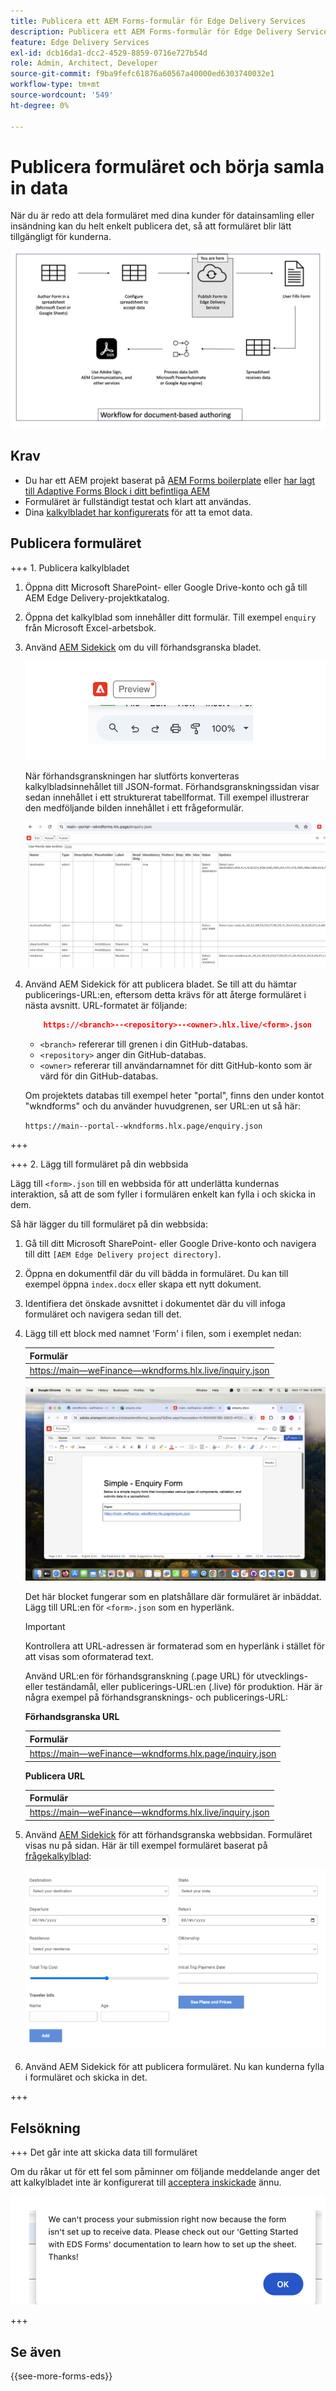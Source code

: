 ```yaml
---
title: Publicera ett AEM Forms-formulär för Edge Delivery Services
description: Publicera ett AEM Forms-formulär för Edge Delivery Services
feature: Edge Delivery Services
exl-id: dcb16da1-dcc2-4529-8859-0716e727b54d
role: Admin, Architect, Developer
source-git-commit: f9ba9fefc61876a60567a40000ed6303740032e1
workflow-type: tm+mt
source-wordcount: '549'
ht-degree: 0%

---
```


# Publicera formuläret och börja samla in data

När du är redo att dela formuläret med dina kunder för datainsamling eller insändning kan du helt enkelt publicera det, så att formuläret blir lätt tillgängligt för kunderna.

![Dokumentbaserat redigeringssystem](/help/edge/assets/document-based-authoring-workflow-publish-form.png)

## Krav

* Du har ett AEM projekt baserat på [AEM Forms boilerplate](/help/edge/docs/forms/tutorial.md#create-a-new-aem-project-pre-configured-with-adaptive-forms-block) eller [har lagt till Adaptive Forms Block i ditt befintliga AEM](/help/edge/docs/forms/tutorial.md#add-adaptive-forms-block-to-your-existing-aem-project)
* Formuläret är fullständigt testat och klart att användas.
* Dina [kalkylbladet har konfigurerats](/help/edge/docs/forms/submit-forms.md) för att ta emot data.


## Publicera formuläret

+++ 1. Publicera kalkylbladet

1. Öppna ditt Microsoft SharePoint- eller Google Drive-konto och gå till AEM Edge Delivery-projektkatalog.

1. Öppna det kalkylblad som innehåller ditt formulär. Till exempel `enquiry` från Microsoft Excel-arbetsbok.

1. Använd [AEM Sidekick](https://www.aem.live/developer/tutorial#preview-and-publish-your-content) om du vill förhandsgranska bladet.

   ![Använd AEM Sidekick för att förhandsgranska bladet](/help/edge/assets/preview-form.png)

   När förhandsgranskningen har slutförts konverteras kalkylbladsinnehållet till JSON-format. Förhandsgranskningssidan visar sedan innehållet i ett strukturerat tabellformat. Till exempel illustrerar den medföljande bilden innehållet i ett frågeformulär.

   ![Forms Preview JSON-format](/help/edge/assets/forms-preview-json-format.png)

1. Använd AEM Sidekick för att publicera bladet. Se till att du hämtar publicerings-URL:en, eftersom detta krävs för att återge formuläret i nästa avsnitt. URL-formatet är följande:


   ```JSON
       https://<branch>--<repository>--<owner>.hlx.live/<form>.json
   ```

   * `<branch>` refererar till grenen i din GitHub-databas.
   * `<repository>` anger din GitHub-databas.
   * `<owner>` refererar till användarnamnet för ditt GitHub-konto som är värd för din GitHub-databas.

   Om projektets databas till exempel heter &quot;portal&quot;, finns den under kontot &quot;wkndforms&quot; och du använder huvudgrenen, ser URL:en ut så här:

   `https://main--portal--wkndforms.hlx.page/enquiry.json`

+++

+++ 2. Lägg till formuläret på din webbsida

Lägg till `<form>.json` till en webbsida för att underlätta kundernas interaktion, så att de som fyller i formulären enkelt kan fylla i och skicka in dem.


Så här lägger du till formuläret på din webbsida:

1. Gå till ditt Microsoft SharePoint- eller Google Drive-konto och navigera till ditt `[AEM Edge Delivery project directory]`.

1. Öppna en dokumentfil där du vill bädda in formuläret. Du kan till exempel öppna `index.docx` eller skapa ett nytt dokument.

1. Identifiera det önskade avsnittet i dokumentet där du vill infoga formuläret och navigera sedan till det.

1. Lägg till ett block med namnet &#39;Form&#39; i filen, som i exemplet nedan:

   | Formulär |
   |---|
   | [https://main—weFinance—wkndforms.hlx.live/inquiry.json](https://main--wefinance--wkndforms.hlx.live/enquiry.json) |

   ![Lägg till ett block med namnet &#39;Formulär&#39; i filen](/help/edge/assets/enquiry-doc-to-embed-form.png)

   Det här blocket fungerar som en platshållare där formuläret är inbäddat. Lägg till URL:en för `<form>.json` som en hyperlänk.

   >[!IMPORTANT]
   >
   >
   > Kontrollera att URL-adressen är formaterad som en hyperlänk i stället för att visas som oformaterad text.

   Använd URL:en för förhandsgranskning (.page URL) för utvecklings- eller teständamål, eller publicerings-URL:en (.live) för produktion. Här är några exempel på förhandsgransknings- och publicerings-URL:

   **Förhandsgranska URL**

   | Formulär |
   |---|
   | [https://main—weFinance—wkndforms.hlx.page/inquiry.json](https://main--wefinance--wkndforms.hlx.page/enquiry.json) |


   **Publicera URL**

   | Formulär |
   |---|
   | [https://main—weFinance—wkndforms.hlx.live/inquiry.json](https://main--wefinance--wkndforms.hlx.live/enquiry.json) |

1. Använd [AEM Sidekick](https://www.aem.live/developer/tutorial#preview-and-publish-your-content) för att förhandsgranska webbsidan. Formuläret visas nu på sidan. Här är till exempel formuläret baserat på [frågekalkylblad](https://docs.google.com/spreadsheets/d/196lukD028RDK_evBelkOonPxC7w0l_IiJ-Yx3DvMfNk/edit#gid=0):


   ![Ett exempel på ett EDS-formulär](/help/edge/assets/eds-form.png)

1. Använd AEM Sidekick för att publicera formuläret. Nu kan kunderna fylla i formuläret och skicka in det.

+++

## Felsökning

+++ Det går inte att skicka data till formuläret

Om du råkar ut för ett fel som påminner om följande meddelande anger det att kalkylbladet inte är konfigurerat till [acceptera inskickade](/help/edge/docs/forms/submit-forms.md) ännu.

![fel vid inlämning av formulär](/help/edge/assets/form-error.png)

+++


## Se även

{{see-more-forms-eds}}
